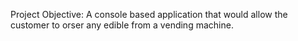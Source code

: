 Project Objective:
  A console based application that would allow the customer to orser any edible from a vending machine.
